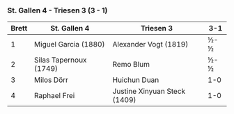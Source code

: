 ### St. Gallen 4 - Triesen 3 (3 - 1)

| Brett | St. Gallen 4           | Triesen 3                    | 3-1 |
|-------|------------------------|------------------------------|-----|
| 1     | Miguel Garcia (1880)   | Alexander Vogt (1819)        | ½-½ |
| 2     | Silas Tapernoux (1749) | Remo Blum                    | ½-½ |
| 3     | Milos Dörr             | Huichun Duan                 | 1-0 |
| 4     | Raphael Frei           | Justine Xinyuan Steck (1409) | 1-0 |
